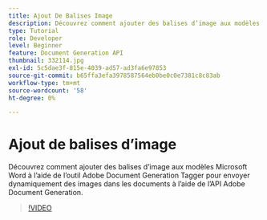 ```yaml
---
title: Ajout De Balises Image
description: Découvrez comment ajouter des balises d’image aux modèles Microsoft Word à l’aide du marqueur de génération de document Adobe pour envoyer dynamiquement des images dans les documents à l’aide de l’API de génération de document Adobe
type: Tutorial
role: Developer
level: Beginner
feature: Document Generation API
thumbnail: 332114.jpg
exl-id: 5c5dae3f-815e-4039-ad57-ad3fa6e97853
source-git-commit: b65ffa3efa3978587564eb0be0c0e7381c8c83ab
workflow-type: tm+mt
source-wordcount: '58'
ht-degree: 0%

---
```


# Ajout de balises d’image

Découvrez comment ajouter des balises d’image aux modèles Microsoft Word à l’aide de l’outil Adobe Document Generation Tagger pour envoyer dynamiquement des images dans les documents à l’aide de l’API Adobe Document Generation.

>[!VIDEO](https://video.tv.adobe.com/v/332114?hidetitle=true)
